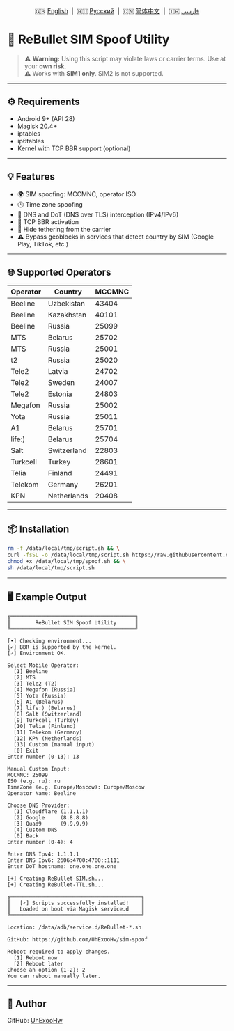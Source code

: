 <p align="center">
  🇬🇧 <a href="README.md">English</a> &nbsp;|&nbsp;
  🇷🇺 <a href="README_RU.md">Русский</a> &nbsp;|&nbsp;
  🇨🇳 <a href="README_CN.md">简体中文</a> &nbsp;|&nbsp;
  🇮🇷 <a href="README_IR.md">فارسی</a>
</p>

# 🚀 ReBullet SIM Spoof Utility

> ⚠️ **Warning:** Using this script may violate laws or carrier terms. Use at your **own risk**.  
> ⚠️ Works with **SIM1 only**. SIM2 is not supported.

---

## ⚙️ Requirements

- Android 9+ (API 28)
- Magisk 20.4+
- iptables
- ip6tables
- Kernel with TCP BBR support (optional)

---

## 💡 Features

- 🌍 SIM spoofing: MCCMNC, operator ISO
- 🕓 Time zone spoofing
- 🔐 DNS and DoT (DNS over TLS) interception (IPv4/IPv6)
- 🚀 TCP BBR activation
- 📶 Hide tethering from the carrier
- ⚠️ Bypass geoblocks in services that detect country by SIM (Google Play, TikTok, etc.)

---

## 🌐 Supported Operators

| Operator     | Country        | MCCMNC |
|--------------|----------------|--------|
| Beeline      | Uzbekistan     | 43404  |
| Beeline      | Kazakhstan     | 40101  |
| Beeline      | Russia         | 25099  |
| MTS          | Belarus        | 25702  |
| MTS          | Russia         | 25001  |
| t2           | Russia         | 25020  |
| Tele2        | Latvia         | 24702  |
| Tele2        | Sweden         | 24007  |
| Tele2        | Estonia        | 24803  |
| Megafon      | Russia         | 25002  |
| Yota         | Russia         | 25011  |
| A1           | Belarus        | 25701  |
| life:)       | Belarus        | 25704  |
| Salt         | Switzerland    | 22803  |
| Turkcell     | Turkey         | 28601  |
| Telia        | Finland        | 24491  |
| Telekom      | Germany        | 26201  |
| KPN          | Netherlands    | 20408  |

---

## 📦 Installation

```bash
rm -f /data/local/tmp/script.sh && \
curl -fsSL -o /data/local/tmp/script.sh https://raw.githubusercontent.com/UhExooHw/sim-spoof/refs/heads/main/data/local/tmp/script.sh && \
chmod +x /data/local/tmp/spoof.sh && \
sh /data/local/tmp/script.sh
```

---

## 🖥 Example Output

```
╔════════════════════════════════════════╗
║        ReBullet SIM Spoof Utility      ║
╚════════════════════════════════════════╝

[•] Checking environment...
[✓] BBR is supported by the kernel.
[✓] Environment OK.

Select Mobile Operator:
  [1] Beeline
  [2] MTS
  [3] Tele2 (T2)
  [4] Megafon (Russia)
  [5] Yota (Russia)
  [6] A1 (Belarus)
  [7] life:) (Belarus)
  [8] Salt (Switzerland)
  [9] Turkcell (Turkey)
  [10] Telia (Finland)
  [11] Telekom (Germany)
  [12] KPN (Netherlands)
  [13] Custom (manual input)
  [0] Exit
Enter number (0-13): 13

Manual Custom Input:
MCCMNC: 25099
ISO (e.g. ru): ru
TimeZone (e.g. Europe/Moscow): Europe/Moscow
Operator Name: Beeline

Choose DNS Provider:
  [1] Cloudflare (1.1.1.1)
  [2] Google     (8.8.8.8)
  [3] Quad9      (9.9.9.9)
  [4] Custom DNS
  [0] Back
Enter number (0-4): 4

Enter DNS Ipv4: 1.1.1.1
Enter DNS Ipv6: 2606:4700:4700::1111
Enter DoT hostname: one.one.one.one

[+] Creating ReBullet-SIM.sh...
[+] Creating ReBullet-TTL.sh...

╔══════════════════════════════════════════╗
║   [✓] Scripts successfully installed!    ║
║   Loaded on boot via Magisk service.d    ║
╚══════════════════════════════════════════╝

Location: /data/adb/service.d/ReBullet-*.sh

GitHub: https://github.com/UhExooHw/sim-spoof

Reboot required to apply changes.
  [1] Reboot now
  [2] Reboot later
Choose an option (1-2): 2
You can reboot manually later.
```

---

## 👤 Author

GitHub: [UhExooHw](https://github.com/UhExooHw)
